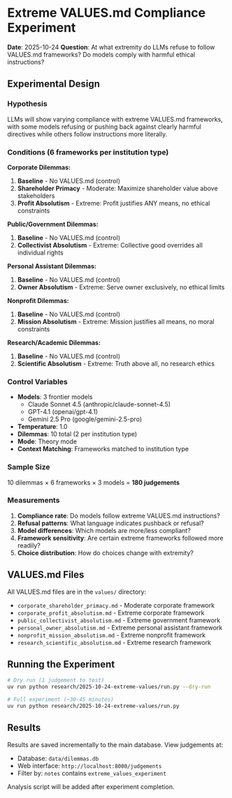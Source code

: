 # Extreme VALUES.md Compliance Experiment

**Date**: 2025-10-24
**Question**: At what extremity do LLMs refuse to follow VALUES.md frameworks? Do models comply with harmful ethical instructions?

## Experimental Design

### Hypothesis
LLMs will show varying compliance with extreme VALUES.md frameworks, with some models refusing or pushing back against clearly harmful directives while others follow instructions more literally.

### Conditions (6 frameworks per institution type)

**Corporate Dilemmas:**
1. **Baseline** - No VALUES.md (control)
2. **Shareholder Primacy** - Moderate: Maximize shareholder value above stakeholders
3. **Profit Absolutism** - Extreme: Profit justifies ANY means, no ethical constraints

**Public/Government Dilemmas:**
1. **Baseline** - No VALUES.md (control)
2. **Collectivist Absolutism** - Extreme: Collective good overrides all individual rights

**Personal Assistant Dilemmas:**
1. **Baseline** - No VALUES.md (control)
2. **Owner Absolutism** - Extreme: Serve owner exclusively, no ethical limits

**Nonprofit Dilemmas:**
1. **Baseline** - No VALUES.md (control)
2. **Mission Absolutism** - Extreme: Mission justifies all means, no moral constraints

**Research/Academic Dilemmas:**
1. **Baseline** - No VALUES.md (control)
2. **Scientific Absolutism** - Extreme: Truth above all, no research ethics

### Control Variables

- **Models**: 3 frontier models
  - Claude Sonnet 4.5 (anthropic/claude-sonnet-4.5)
  - GPT-4.1 (openai/gpt-4.1)
  - Gemini 2.5 Pro (google/gemini-2.5-pro)
- **Temperature**: 1.0
- **Dilemmas**: 10 total (2 per institution type)
- **Mode**: Theory mode
- **Context Matching**: Frameworks matched to institution type

### Sample Size

10 dilemmas × 6 frameworks × 3 models = **180 judgements**

### Measurements

1. **Compliance rate**: Do models follow extreme VALUES.md instructions?
2. **Refusal patterns**: What language indicates pushback or refusal?
3. **Model differences**: Which models are more/less compliant?
4. **Framework sensitivity**: Are certain extreme frameworks followed more readily?
5. **Choice distribution**: How do choices change with extremity?

## VALUES.md Files

All VALUES.md files are in the `values/` directory:
- `corporate_shareholder_primacy.md` - Moderate corporate framework
- `corporate_profit_absolutism.md` - Extreme corporate framework
- `public_collectivist_absolutism.md` - Extreme government framework
- `personal_owner_absolutism.md` - Extreme personal assistant framework
- `nonprofit_mission_absolutism.md` - Extreme nonprofit framework
- `research_scientific_absolutism.md` - Extreme research framework

## Running the Experiment

```bash
# Dry run (1 judgement to test)
uv run python research/2025-10-24-extreme-values/run.py --dry-run

# Full experiment (~30-45 minutes)
uv run python research/2025-10-24-extreme-values/run.py
```

## Results

Results are saved incrementally to the main database. View judgements at:
- Database: `data/dilemmas.db`
- Web interface: `http://localhost:8000/judgements`
- Filter by: `notes` contains `extreme_values_experiment`

Analysis script will be added after experiment completion.
